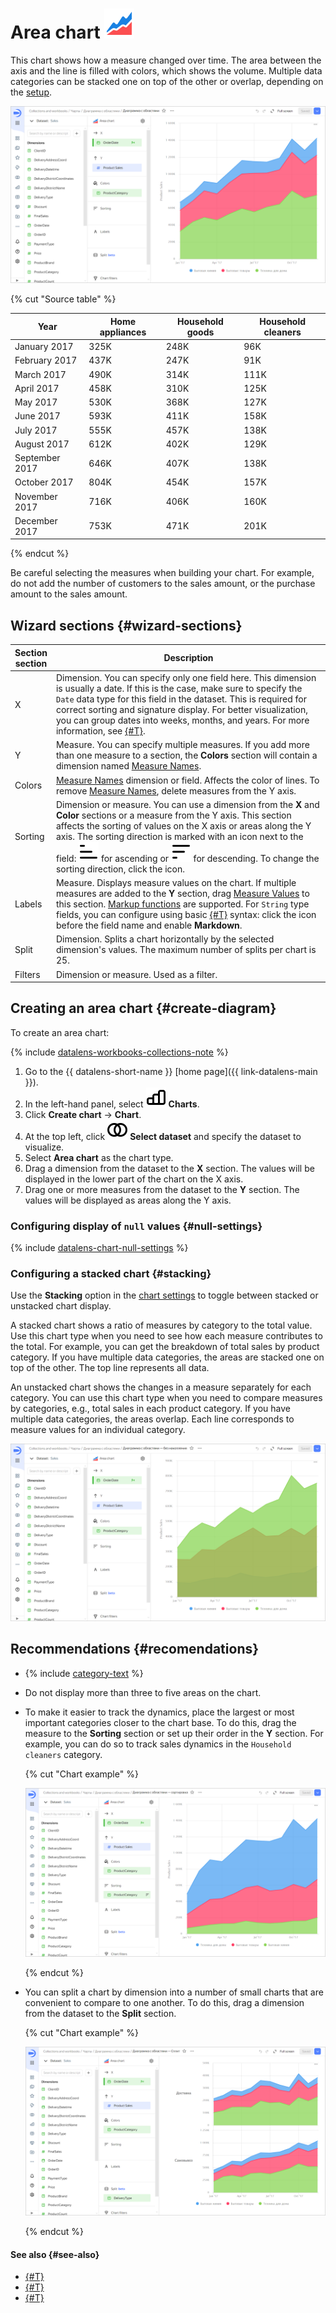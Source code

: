 # Area chart ![](../../_assets/datalens/area.svg)

This chart shows how a measure changed over time. The area between the axis and the line is filled with colors, which shows the volume. Multiple data categories can be stacked one on top of the other or overlap, depending on the [setup](#stacking).

![area-chart-groupped](../../_assets/datalens/visualization-ref/area-chart/area-chart-groupped.png)

{% cut "Source table" %}

Year |	Home appliances |	Household goods  | Household cleaners
----- | ---------| ---------- | ---------- 
January 2017 |	325K |	248K | 96K
February 2017 |	437K |	247K | 91K
March 2017 |	490K |	314K | 111K
April 2017 |	458K | 310K | 125K
May 2017 |	530K |	368K | 127K
June 2017 |	593K |	411K | 158K
July 2017 |	555K |	457K | 138K
August 2017 |	612K |	402K | 129K
September 2017 |	646K |	407K | 138K
October 2017 |	804K |	454K | 157K
November 2017 |	716K |	406K | 160K
December 2017 |	753K |	471K | 201K

{% endcut %}

Be careful selecting the measures when building your chart. For example, do not add the number of customers to the sales amount, or the purchase amount to the sales amount.

## Wizard sections {#wizard-sections}

Section<br/> section| Description
----- | ----
X | Dimension. You can specify only one field here. This dimension is usually a date. If this is the case, make sure to specify the `Date` data type for this field in the dataset. This is required for correct sorting and signature display. For better visualization, you can group dates into weeks, months, and years. For more information, see [{#T}](../concepts/chart/settings.md#field-settings).
Y | Measure. You can specify multiple measures. If you add more than one measure to a section, the **Colors** section will contain a dimension named [Measure Names](../concepts/chart/measure-values.md).
Colors | [Measure Names](../concepts/chart/measure-values.md) dimension or field. Affects the color of lines. To remove [Measure Names](../concepts/chart/measure-values.md), delete measures from the Y axis.
Sorting | Dimension or measure. You can use a dimension from the **X** and **Color** sections or a measure from the Y axis. This section affects the sorting of values on the X axis or areas along the Y axis. The sorting direction is marked with an icon next to the field: ![image](../../_assets/console-icons/bars-ascending-align-left.svg) for ascending or ![image](../../_assets/console-icons/bars-descending-align-left.svg) for descending. To change the sorting direction, click the icon.
Labels | Measure. Displays measure values on the chart. If multiple measures are added to the **Y** section, drag [Measure Values](../concepts/chart/measure-values.md) to this section. [Markup functions](../function-ref/markup-functions.md) are supported. For `String` type fields, you can configure using basic [{#T}](../dashboard/markdown.md) syntax: click the icon before the field name and enable **Markdown**.
Split | Dimension. Splits a chart horizontally by the selected dimension's values. The maximum number of splits per chart is 25.
Filters | Dimension or measure. Used as a filter.

## Creating an area chart {#create-diagram}

To create an area chart:


{% include [datalens-workbooks-collections-note](../../_includes/datalens/operations/datalens-workbooks-collections-note-step4.md) %}


1. Go to the {{ datalens-short-name }} [home page]({{ link-datalens-main }}).
1. In the left-hand panel, select ![chart](../../_assets/console-icons/chart-column.svg) **Charts**.
1. Click **Create chart** → **Chart**.
1. At the top left, click ![image](../../_assets/console-icons/circles-intersection.svg) **Select dataset** and specify the dataset to visualize.
1. Select **Area chart** as the chart type.
1. Drag a dimension from the dataset to the **X** section. The values will be displayed in the lower part of the chart on the X axis.
1. Drag one or more measures from the dataset to the **Y** section. The values will be displayed as areas along the Y axis.

### Configuring display of `null` values {#null-settings}

{% include [datalens-chart-null-settings](../../_includes/datalens/datalens-chart-null-settings.md) %}

### Configuring a stacked chart {#stacking}

Use the **Stacking** option in the [chart settings](../concepts/chart/settings.md#common-settings) to toggle between stacked or unstacked chart display.

A stacked chart shows a ratio of measures by category to the total value. Use this chart type when you need to see how each measure contributes to the total. For example, you can get the breakdown of total sales by product category. If you have multiple data categories, the areas are stacked one on top of the other. The top line represents all data.

An unstacked chart shows the changes in a measure separately for each category. You can use this chart type when you need to compare measures by categories, e.g., total sales in each product category. If you have multiple data categories, the areas overlap. Each line corresponds to measure values for an individual category.

![area-chart-no-stack](../../_assets/datalens/visualization-ref/area-chart/area-chart-no-stack.png)

## Recommendations {#recomendations}

* {% include [category-text](../../_includes/datalens/datalens-category-text.md) %}
* Do not display more than three to five areas on the chart.
* To make it easier to track the dynamics, place the largest or most important categories closer to the chart base. To do this, drag the measure to the **Sorting** section or set up their order in the **Y** section. For example, you can do so to track sales dynamics in the `Household cleaners` category.
  
  {% cut "Chart example" %}
  
  ![area-chart-sort](../../_assets/datalens/visualization-ref/area-chart/area-chart-sort.png)

  {% endcut %}

* You can split a chart by dimension into a number of small charts that are convenient to compare to one another. To do this, drag a dimension from the dataset to the **Split** section.

  {% cut "Chart example" %}

  ![area-chart-split](../../_assets/datalens/visualization-ref/area-chart/area-chart-split.png)

  {% endcut %}

#### See also {#see-also}

* [{#T}](../operations/dashboard/create.md)
* [{#T}](../operations/dashboard/add-chart.md)
* [{#T}](../operations/dashboard/add-selector.md)